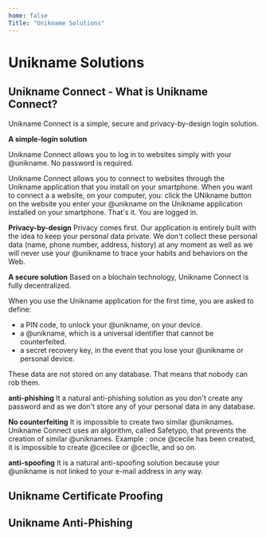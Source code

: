 ```yaml
---
home: false
Title: "Unikname Solutions"
---
```


# Unikname Solutions

## Unikname Connect - What is Unikname Connect?

Unikname Connect is a simple, secure and privacy-by-design login solution. 

**A simple-login solution**

Unikname Connect allows you to log in to websites simply with your @unikname. No password is required.

Unikname Connect allows you to connect to websites through the Unikname application that you install on your smartphone.
When you want to connect a a website, on your computer, you:
click the UNikname button on the website
you enter your @unikname on the Unikname application installed on your smartphone. 
That's it. You are logged in.

**Privacy-by-design**
Privacy comes first. Our application is entirely built with the idea to keep your personal data private. We don't collect these personal data (name, phone number, address, history) at any moment as well as we will never use your @unikname to trace your habits and behaviors on the Web.  

**A secure solution**
Based on a blochain technology, Unikname Connect is fully decentralized. 

When you use the Unikname application for the first time, you are asked to define: 
- a PIN code, to unlock your @unikname, on your device.  
- a @unikname, which is a universal identifier that cannot be counterfeited. 
- a secret recovery key, in the event that you lose your @unikname or personal device. 

These data are not stored on any database. That means that nobody can rob them.

**anti-phishing**
It a natural anti-phishing solution as you don't create any password and as we don't store any of your personal data in any database.

**No counterfeiting**
It is impossible to create two similar @uniknames. Unikname Connect uses an algorithm, called Safetypo, that prevents the creation of similar @uniknames.
Example :
once @cecile has been created, it is impossible to create @cecilee or @cec1le, and so on. 

**anti-spoofing**
It is a natural anti-spoofing solution because your @unikname is not linked to your e-mail address in any way.


## Unikname Certificate Proofing

## Unikname Anti-Phishing

